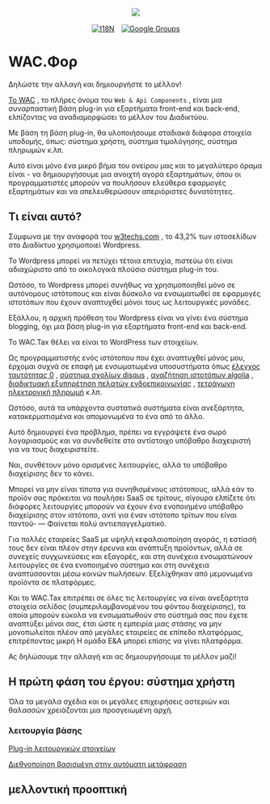 <p align="center"><a href="https://wac.tax"><img src="https://cdn.jsdelivr.net/gh/wactax/img/logo.svg"/></a></p><p align="center"><a href="https://github.com/wactax/wac.tax/blob/main/doc/README.md#readme"><img alt="I18N" src="https://cdn.jsdelivr.net/gh/wactax/img/t.svg"/></a>　<a href="https://groups.google.com/u/2/g/wactax"><img alt="Google Groups" src="https://cdn.jsdelivr.net/gh/wactax/img/g-groups.svg"/></a></p>

# WAC.Φορ

Δηλώστε την αλλαγή και δημιουργήστε το μέλλον!

[Το WAC](https://wac.tax) , το πλήρες όνομα του `Web & Api Components` , είναι μια συναρπαστική βάση plug-in για εξαρτήματα front-end και back-end, ελπίζοντας να αναδιαμορφώσει το μέλλον του Διαδικτύου.

Με βάση τη βάση plug-in, θα υλοποιήσουμε σταδιακά διάφορα στοιχεία υποδομής, όπως: σύστημα χρήστη, σύστημα τιμολόγησης, σύστημα πληρωμών κ.λπ.

Αυτό είναι μόνο ένα μικρό βήμα του ονείρου μας και το μεγαλύτερο όραμα είναι - να δημιουργήσουμε μια ανοιχτή αγορά εξαρτημάτων, όπου οι προγραμματιστές μπορούν να πουλήσουν ελεύθερα εφαρμογές εξαρτημάτων και να απελευθερώσουν απεριόριστες δυνατότητες.

## Τι είναι αυτό?

Σύμφωνα με την αναφορά του [w3techs.com](https://w3techs.com/technologies/details/cm-wordpress) , το 43,2% των ιστοσελίδων στο Διαδίκτυο χρησιμοποιεί Wordpress.

Το Wordpress μπορεί να πετύχει τέτοια επιτυχία, πιστεύω ότι είναι αδιαχώριστο από το οικολογικά πλούσιο σύστημα plug-in του.

Ωστόσο, το Wordpress μπορεί συνήθως να χρησιμοποιηθεί μόνο σε αυτόνομους ιστότοπους και είναι δύσκολο να ενσωματωθεί σε εφαρμογές ιστοτόπων που έχουν αναπτυχθεί μόνοι τους ως λειτουργικές μονάδες.

Εξάλλου, η αρχική πρόθεση του Wordpress είναι να γίνει ένα σύστημα blogging, όχι μια βάση plug-in για εξαρτήματα front-end και back-end.

Το WAC.Tax θέλει να είναι το WordPress των στοιχείων.

Ως προγραμματιστής ενός ιστότοπου που έχει αναπτυχθεί μόνος μου, έρχομαι συχνά σε επαφή με ενσωματωμένα υποσυστήματα όπως [έλεγχος ταυτότητας 0](https://auth0.com) , [σύστημα σχολίων disqus](https://disqus.com) , [αναζήτηση ιστοτόπων algolia](https://www.algolia.com) , [διαδικτυακή εξυπηρέτηση πελατών ενδοεπικοινωνίας](https://www.intercom.com) , [τετράγωνη ηλεκτρονική πληρωμή](https://developer.squareup.com/docs/web-payments/overview) κ.λπ.

Ωστόσο, αυτά τα υπάρχοντα συστατικά συστήματα είναι ανεξάρτητα, κατακερματισμένα και απομονωμένα το ένα από το άλλο.

Αυτό δημιουργεί ένα πρόβλημα, πρέπει να εγγράψετε ένα σωρό λογαριασμούς και να συνδεθείτε στο αντίστοιχο υπόβαθρο διαχειριστή για να τους διαχειριστείτε.

Ναι, συνθέτουν μόνο ορισμένες λειτουργίες, αλλά το υπόβαθρο διαχείρισης δεν το κάνει.

Μπορεί να μην είναι τίποτα για συνηθισμένους ιστότοπους, αλλά εάν το προϊόν σας πρόκειται να πουλήσει SaaS σε τρίτους, σίγουρα ελπίζετε ότι διάφορες λειτουργίες μπορούν να έχουν ένα ενοποιημένο υπόβαθρο διαχείρισης στον ιστότοπο, αντί για έναν ιστότοπο τρίτων που είναι παντού- — Φαίνεται πολύ αντιεπαγγελματικό.

Για πολλές εταιρείες SaaS με υψηλή κεφαλαιοποίηση αγοράς, η εστίασή τους δεν είναι πλέον στην έρευνα και ανάπτυξη προϊόντων, αλλά σε συνεχείς συγχωνεύσεις και εξαγορές, και στη συνέχεια ενσωματώνουν λειτουργίες σε ένα ενοποιημένο σύστημα και στη συνέχεια αναπτύσσονται μέσω κοινών πωλήσεων. Εξελίχθηκαν από μεμονωμένα προϊόντα σε πλατφόρμες.

Και το WAC.Tax επιτρέπει σε όλες τις λειτουργίες να είναι ανεξάρτητα στοιχεία σελίδας (συμπεριλαμβανομένου του φόντου διαχείρισης), τα οποία μπορούν εύκολα να ενσωματωθούν στο σύστημά σας που έχετε αναπτύξει μόνοι σας, έτσι ώστε η εμπειρία μιας στάσης να μην μονοπωλείται πλέον από μεγάλες εταιρείες σε επίπεδο πλατφόρμας, επιτρέποντας μικρή Η ομάδα Ε&Α μπορεί επίσης να γίνει πλατφόρμα.

Ας δηλώσουμε την αλλαγή και ας δημιουργήσουμε το μέλλον μαζί!

## Η πρώτη φάση του έργου: σύστημα χρήστη

Όλα τα μεγάλα σχέδια και οι μεγάλες επιχειρήσεις αστεριών και θαλασσών χρειάζονται μια προσγειωμένη αρχή.

### λειτουργία βάσης

[Plug-in λειτουργικών στοιχείων](./pkg.md)

[Διεθνοποίηση βασισμένη στην αυτόματη μετάφραση](./i18n.md)

## μελλοντική προοπτική
